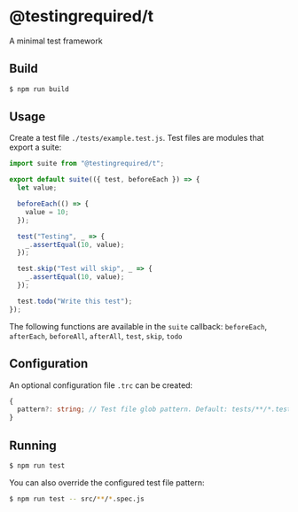 # @testingrequired/t

A minimal test framework

## Build

```bash
$ npm run build
```

## Usage

Create a test file `./tests/example.test.js`. Test files are modules that export a suite:

```javascript
import suite from "@testingrequired/t";

export default suite(({ test, beforeEach }) => {
  let value;

  beforeEach(() => {
    value = 10;
  });

  test("Testing", _ => {
    _.assertEqual(10, value);
  });

  test.skip("Test will skip", _ => {
    _.assertEqual(10, value);
  });

  test.todo("Write this test");
});
```

The following functions are available in the `suite` callback: `beforeEach`, `afterEach`, `beforeAll`, `afterAll`, `test`, `skip`, `todo`

## Configuration

An optional configuration file `.trc` can be created:

```typescript
{
  pattern?: string; // Test file glob pattern. Default: tests/**/*.test.js
}
```

## Running

```bash
$ npm run test
```

You can also override the configured test file pattern:

```bash
$ npm run test -- src/**/*.spec.js
```
